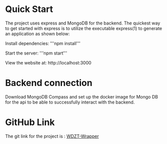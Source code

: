 # Quick Start

The project uses express and MongoDB for the backend. 
The quickest way to get started with express is to utilize the executable express(1) to generate an application as shown below:

Install dependencies:
'''npm install'''

Start the server:
'''npm start'''

View the website at: http://localhost:3000

# Backend connection

Download MongoDB Compass and set up the docker image for Mongo DB for the api to be able to successfully interact with the backend. 

# GitHub Link

The git link for the project is : [WDZT-Wrapper](https://github.com/akisaini/wdzt-wrapper/)
